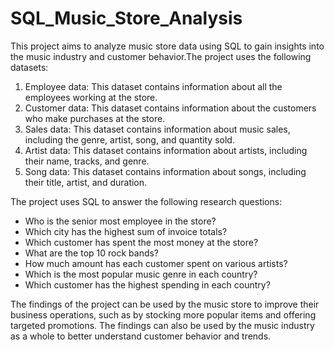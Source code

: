 # SQL_Music_Store_Analysis
This project aims to analyze music store data using SQL to gain insights into the music industry and customer behavior.The project uses the following datasets:

1. Employee data: This dataset contains information about all the employees working at the store.
1. Customer data: This dataset contains information about the customers who make purchases at the store.
1. Sales data: This dataset contains information about music sales, including the genre, artist, song, and quantity sold.
1. Artist data: This dataset contains information about artists, including their name, tracks, and genre.
1. Song data: This dataset contains information about songs, including their title, artist, and duration.

The project uses SQL to answer the following research questions:

* Who is the senior most employee in the store?
* Which city has the highest sum of invoice totals?
* Which customer has spent the most money at the store?
* What are the top 10 rock bands?
* How much amount has each customer spent on various artists?
* Which is the most popular music genre in each country?
* Which customer has the highest spending in each country?

The findings of the project can be used by the music store to improve their business operations, such as by stocking more popular items and offering targeted promotions. The findings can also be used by the music industry as a whole to better understand customer behavior and trends.
